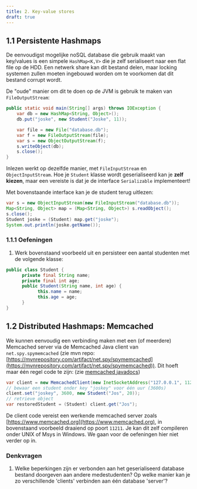 ```yaml
---
title: 2. Key-value stores
draft: true
---
```


## 1.1 Persistente Hashmaps

De eenvoudigst mogelijke noSQL database die gebruik maakt van key/values is een simpele `HashMap<K,V>` die je zelf serialiseert naar een flat file op de HDD. Een netwerk share kan dit bestand delen, maar locking systemen zullen moeten ingebouwd worden om te voorkomen dat dit bestand corrupt wordt. 

De "oude" manier om dit te doen op de JVM is gebruik te maken van `FileOutputStream`:

<div class="devselect">

```java
public static void main(String[] args) throws IOException {
    var db = new HashMap<String, Object>();
    db.put("joske", new Student("Joske", 11));

    var file = new File("database.db");
    var f = new FileOutputStream(file);
    var s = new ObjectOutputStream(f);
    s.writeObject(db);
    s.close();
}
```
</div>

Inlezen werkt op dezelfde manier, met `FileInputStream` en `ObjectInputStream`. Hoe je `Student` klasse wordt geserialiseerd kan je **zelf kiezen**, maar een vereiste is dat je de interface `Serializable` implementeert! 

Met bovenstaande interface kan je de student terug uitlezen:

<div class="devselect">

```java
var s = new ObjectInputStream(new FileInputStream("database.db"));
Map<String, Object> map = (Map<String, Object>) s.readObject();
s.close();
Student joske = (Student) map.get("joske");
System.out.println(joske.getName());
```

</div>

### 1.1.1 Oefeningen

1. Werk bovenstaand voorbeeld uit en persisteer een aantal studenten met de volgende klasse:

<div class="devselect">

```java
public class Student {
      private final String name;
      private final int age;
      public Student(String name, int age) {
            this.name = name;
            this.age = age;
      }
}
```
</div>

## 1.2 Distributed Hashmaps: Memcached

We kunnen eenvoudig een verbinding maken met een (of meerdere) Memcached server via de Memcached Java client van `net.spy.spymemcached` (zie mvn repo: [https://mvnrepository.com/artifact/net.spy/spymemcached](https://mvnrepository.com/artifact/net.spy/spymemcached)). Dit hoeft maar één regel code te zijn: (zie [memcached javadocs](http://dustin.github.io/java-memcached-client/apidocs/net/spy/memcached/MemcachedClient.html))

```java
var client = new MemcachedClient(new InetSocketAddress("127.0.0.1", 11211));
// bewaar een student onder key "joskey" voor één uur (3600s)
client.set("joskey", 3600, new Student("Jos", 20));
// retrieve object
var restoredStudent = (Student) client.get("Jos");
```

De client code vereist een werkende memcached server zoals [https://www.memcached.org](https://www.memcached.org), in bovenstaand voorbeeld draaiend op poort `11211`. Je kan dit zelf compileren onder UNIX of Msys in Windows. We gaan voor de oefeningen hier niet verder op in. 

### Denkvragen

1. Welke beperkingen zijn er verbonden aan het geserialiseerd database bestand doorgeven aan andere medestudenten? Op welke manier kan je zo verschillende 'clients' verbinden aan één database 'server'?
